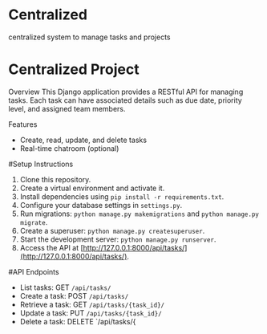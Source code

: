 # Centralized
centralized system to manage tasks and projects
# Centralized Project

Overview
This Django application provides a RESTful API for managing tasks. Each task can have associated details such as due date, priority level, and assigned team members.

Features
- Create, read, update, and delete tasks
- Real-time chatroom (optional)

#Setup Instructions
1. Clone this repository.
2. Create a virtual environment and activate it.
3. Install dependencies using `pip install -r requirements.txt`.
4. Configure your database settings in `settings.py`.
5. Run migrations: `python manage.py makemigrations` and `python manage.py migrate`.
6. Create a superuser: `python manage.py createsuperuser`.
7. Start the development server: `python manage.py runserver`.
8. Access the API at [http://127.0.0.1:8000/api/tasks/](http://127.0.0.1:8000/api/tasks/).

#API Endpoints
- List tasks: GET `/api/tasks/`
- Create a task: POST `/api/tasks/`
- Retrieve a task: GET `/api/tasks/{task_id}/`
- Update a task: PUT `/api/tasks/{task_id}/`
- Delete a task: DELETE `/api/tasks/{
